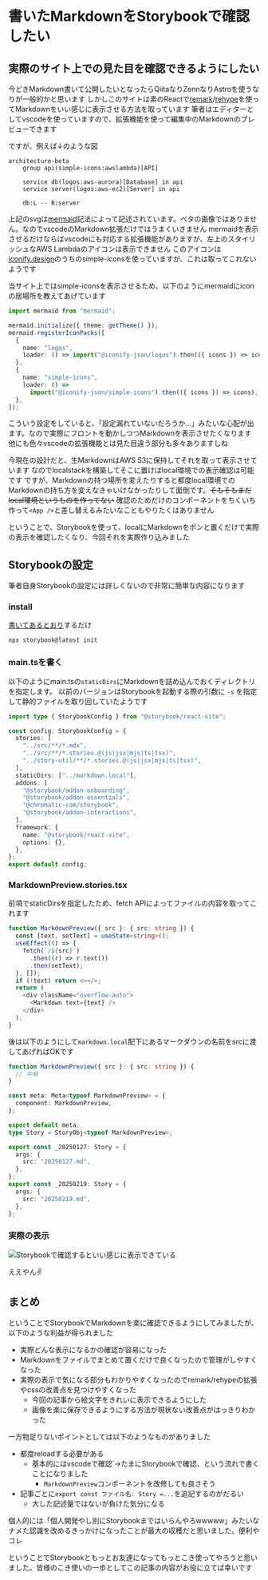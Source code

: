 # 書いたMarkdownをStorybookで確認したい

## 実際のサイト上での見た目を確認できるようにしたい

今どきMarkdown書いて公開したいとなったらQiitaなりZennなりAstroを使うなりが一般的かと思います
しかしこのサイトは素のReactで[remark](https://github.com/remarkjs/remark)/[rehype](https://github.com/rehypejs/rehype)を使ってMarkdownをいい感じに表示させる方法を取っています
筆者はエディターとしてvscodeを使っていますので、拡張機能を使って編集中のMarkdownのプレビューできます

ですが、例えば↓のような図
```mermaid
architecture-beta
    group api(simple-icons:awslambda)[API]

    service db(logos:aws-aurora)[Database] in api
    service server(logos:aws-ec2)[Server] in api

    db:L -- R:server
```


上記のsvgは[mermaid](https://mermaid.js.org/)記法によって記述されています。ベタの画像ではありません。なのでvscodeのMarkdown拡張だけではうまくいきません
mermaidを表示させるだけならばvscodeにも対応する拡張機能がありますが、左上のスタイリッシュなAWS Lambdaのアイコンは表示できません
このアイコンは[iconify.design](https://icon-sets.iconify.design/)のうちのsimple-iconsを使っていますが、これは取ってこれないようです

当サイト上ではsimple-iconsを表示させるため、以下のようにmermaidにiconの居場所を教えてあげています
```typescript
import mermaid from "mermaid";

mermaid.initialize({ theme: getTheme() });
mermaid.registerIconPacks([
  {
    name: "logos",
    loader: () => import("@iconify-json/logos").then(({ icons }) => icons),
  },
  {
    name: "simple-icons",
    loader: () =>
      import("@iconify-json/simple-icons").then(({ icons }) => icons),
  },
]);
```

こういう設定をしていると、「設定漏れていないだろうか…」みたいな心配が出ます。なので実際にフロントを動かしつつMarkdownを表示させたくなります
他にも色々vscodeの拡張機能とは見た目違う部分も多々ありますしね

今現在の設計だと、生MarkdownはAWS S3に保持してそれを取って表示させています
なのでlocalstackを構築してそこに置けばlocal環境での表示確認は可能です
ですが、Markdownの持つ場所を変えたりすると都度local環境でのMarkdownの持ち方を変えなきゃいけなかったりして面倒です。~~そもそもまだlocal環境というものを作ってない~~
確認のためだけのコンポーネントをちくいち作って`<App />`と差し替えるみたいなこともやりたくはありません

ということで、Storybookを使って、localにMarkdownをポンと置くだけで実際の表示を確認したくなり、今回それを実際作り込みました

## Storybookの設定

筆者自身Storybookの設定には詳しくないので非常に簡単な内容になります

### install

[書いてあるとおり](https://storybook.js.org/docs/get-started/install)するだけ
```sh
npx storybook@latest init
```

### main.tsを書く

以下のようにmain.tsの`staticDirs`にMarkdownを詰め込んでおくディレクトリを指定します。
以前のバージョンはStorybookを起動する際の引数に `-s` を指定して静的ファイルを取り回していたようです
```typescript
import type { StorybookConfig } from "@storybook/react-vite";

const config: StorybookConfig = {
  stories: [
    "../src/**/*.mdx",
    "../src/**/*.stories.@(js|jsx|mjs|ts|tsx)",
    "../story-util/**/*.stories.@(js|jsx|mjs|ts|tsx)",
  ],
  staticDirs: ["../markdown.local"],
  addons: [
    "@storybook/addon-onboarding",
    "@storybook/addon-essentials",
    "@chromatic-com/storybook",
    "@storybook/addon-interactions",
  ],
  framework: {
    name: "@storybook/react-vite",
    options: {},
  },
};
export default config;
```

### MarkdownPreview.stories.tsx

前項でstaticDirsを指定したため、fetch APIによってファイルの内容を取ってこれます
```typescript
function MarkdownPreview({ src }: { src: string }) {
  const [text, setText] = useState<string>();
  useEffect(() => {
    fetch(`/${src}`)
      .then((r) => r.text())
      .then(setText);
  }, []);
  if (!text) return <></>;
  return (
    <div className="overflow-auto">
      <Markdown text={text} />
    </div>
  );
}
```

後は以下のようにして`markdown.local`配下にあるマークダウンの名前をsrcに渡してあげればOKです

```typescript
function MarkdownPreview({ src }: { src: string }) {
  // 中略
}

const meta: Meta<typeof MarkdownPreview> = {
  component: MarkdownPreview,
};

export default meta;
type Story = StoryObj<typeof MarkdownPreview>;

export const _20250127: Story = {
  args: {
    src: "20250127.md",
  },
};
export const _20250219: Story = {
  args: {
    src: "20250219.md",
  },
};
```

### 実際の表示

![Storybookで確認するといい感じに表示できている](https://kagari-markdown.s3.ap-northeast-1.amazonaws.com/202502/20250219-01.png)

ええやん:v:

## まとめ

ということでStorybookでMarkdownを楽に確認できるようにしてみましたが、以下のような利益が得られました

- 実際どんな表示になるかの確認が容易になった
- Markdownをファイルでまとめて置くだけで良くなったので管理がしやすくなった
- 実際の表示で気になる部分もわかりやすくなったのでremark/rehypeの拡張やcssの改善点を見つけやすくなった
  - 今回の記事から絵文字をきれいに表示できるようにした
  - 画像を楽に保存できるようにする方法が現状ない改善点がはっきりわかった

一方物足りないポイントとしては以下のようなものがありました

- 都度reloadする必要がある
  - 基本的にはvscodeで確認`→たまにStorybookで確認、という流れで書くことになりました
    - `MarkdownPreview`コンポーネントを改修しても良さそう
- 記事ごとに`export const ファイル名: Story =...`を追記するのがだるい
  - 大した記述量ではないが負けた気分になる

個人的には「個人開発やし別にStorybookまではいらんやろwwwww」みたいなナメた認識を改めるきっかけになったことが最大の収穫だと思いました。便利やコレ

ということでStorybookともっとお友達になってもっとこき使ってやろうと思いました。皆様のこき使いの一歩としてこの記事の内容がお役に立てば幸いです